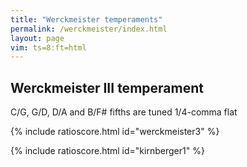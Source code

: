 ```yaml
---
title: "Werckmeister temperaments"
permalink: /werckmeister/index.html
layout: page
vim: ts=8:ft=html
---
```


<h2 data-sidebar="Werckmeister III"> Werckmeister III temperament </h2>

C/G, G/D, D/A and B/F# fifths are tuned 1/4-comma flat

{% include ratioscore.html id="werckmeister3" %}
<script type="application/x-ratioscore" id="werckmeister3">
!!!OTL: Werckmeister III
**dtime	**ratio
*MM120	*Icemba
*	*ref:C4
1	w300
1	w301
1	w302
1	w303
1	w304
1	w305
1	w306
1	w307
1	w308
1	w309
1	w310
1	w311
2	w300*2
*-	*-
!!!RDF**ratio: x1 = (3/2)*(3^12/2^19)^(-1/4)
!!!RDF**ratio: x2 = 3/2
!!!RDF**ratio: w303 = x1^ 0 * x2^-3 * 2^ 2
!!!RDF**ratio: w310 = x1^ 0 * x2^-2 * 2^ 2
!!!RDF**ratio: w305 = x1^ 0 * x2^-1 * 2^ 1
!!!RDF**ratio: w300 = x1^ 0 * x2^ 0 * 2^ 0
!!!RDF**ratio: w307 = x1^ 1 * x2^ 0 * 2^ 0
!!!RDF**ratio: w302 = x1^ 2 * x2^ 0 * 2^-1
!!!RDF**ratio: w309 = x1^ 3 * x2^ 0 * 2^-1
!!!RDF**ratio: w304 = x1^ 3 * x2^ 1 * 2^-2
!!!RDF**ratio: w311 = x1^ 3 * x2^ 2 * 2^-2
!!!RDF**ratio: w306 = x1^ 4 * x2^ 2 * 2^-3
!!!RDF**ratio: w301 = x1^ 4 * x2^ 3 * 2^-4
!!!RDF**ratio: w308 = x1^ 4 * x2^ 4 * 2^-4
</script>

{% include ratioscore.html id="kirnberger1" %}
<script type="application/x-ratioscore" id="kirnberger1">
!!!OTL: Werckmeister III, in cents
**dtime	**ratio
*MM120	*Icemba
*	*ref:C4
1	w300
1	w301
1	w302
1	w303
1	w304
1	w305
1	w306
1	w307
1	w308
1	w309
1	w310
1	w311
2	w300*2
*-	*-
!!!RDF**ratio: w303 = 294.135c
!!!RDF**ratio: w310 = 996.09c
!!!RDF**ratio: w305 = 498.045c
!!!RDF**ratio: w300 = 0c
!!!RDF**ratio: w307 = 696.09c
!!!RDF**ratio: w302 = 192.18c
!!!RDF**ratio: w309 = 888.27c
!!!RDF**ratio: w304 = 390.225c
!!!RDF**ratio: w311 = 1092.18c
!!!RDF**ratio: w306 = 588.27c
!!!RDF**ratio: w301 = 90.225c
!!!RDF**ratio: w308 = 792.18c
</script>

